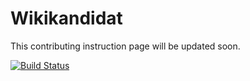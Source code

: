 # Wikikandidat

This contributing instruction page will be updated soon.

[![Build Status](https://badge.waffle.io/rizkysyaiful/wikikandidat.png?label=Ready)](https://waffle.io/rizkysyaiful/wikikandidat)